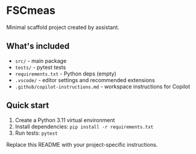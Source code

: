 # FSCmeas

Minimal scaffold project created by assistant.

## What's included
- `src/` - main package
- `tests/` - pytest tests
- `requirements.txt` - Python deps (empty)
- `.vscode/` - editor settings and recommended extensions
- `.github/copilot-instructions.md` - workspace instructions for Copilot

## Quick start
1. Create a Python 3.11 virtual environment
2. Install dependencies: `pip install -r requirements.txt`
3. Run tests: `pytest`

Replace this README with your project-specific instructions.
